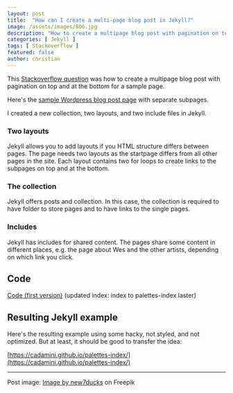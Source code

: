 ```yaml
---
layout: post
title:  "How can I create a multi-page blog post in Jekyll?"
image: /assets/images/806.jpg
description: "How to create a multipage blog post with pagination on top and at the bottom for a sample page with separate layouts for subpages."
categories: [ Jekyll ]
tags: [ Stackoverflow ]
featured: false
author: christian
---
```


This [Stackoverflow question](https://stackoverflow.com/questions/74813094/how-can-i-create-a-multi-page-blog-post-in-jekyll/74869733#comment132162516_74869733) was how to create a multipage blog post with pagination on top and at the bottom for a sample page. 

Here's the [sample Wordpress blog post page](https://shayallenhill.com/ai-generated-palettes/) with separate subpages. 

I created a new collection, two layouts, and two include files in Jekyll. 

### Two layouts

Jekyll allows you to add layouts if you HTML structure differs between pages. The page needs two layouts as the startpage differs from all other pages in the site. Each layout contains two for loops to create links to the subpages on top and at the bottom. 

### The collection

Jekyll offers posts and collection. In this case, the collection is required to have folder to store pages and to have links to the single pages.

### Includes

Jekyll has includes for shared content. The pages share some content in different places, e.g. the page about Wes and the other artists, depending on which link you click.

## Code

[Code (first version)](https://github.com/cadamini/cadamini.github.io/commit/de2921161ad5748c68d99970bf40639245cc5572) (updated index: index to palettes-index laster)

## Resulting Jekyll example 

Here's the resulting example using some hacky, not styled, and not optimized. But at least, it should be good to transfer the idea: 

[https://cadamini.github.io/palettes-index/](https://cadamini.github.io/palettes-index/)


---

Post image: <a href="https://www.freepik.com/free-vector/blue-round-modern-annual-report-template_1111040.htm#query=cover&position=2&from_view=keyword">Image by new7ducks</a> on Freepik